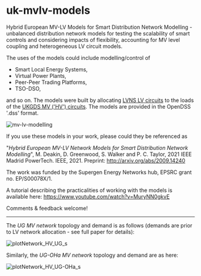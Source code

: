 # uk-mvlv-models
Hybrid European MV-LV Models for Smart Distribution Network Modelling - unbalanced distribution network models for testing the scalability of smart controls and considering impacts of flexibility, accounting for MV level coupling and heterogeneous LV circuit models.

The uses of the models could include modelling/control of 
* Smart Local Energy Systems, 
* Virtual Power Plants, 
* Peer-Peer Trading Platforms, 
* TSO-DSO,

and so on. The models were built by allocating [LVNS LV circuits](https://www.enwl.co.uk/zero-carbon/innovation/smaller-projects/low-carbon-networks-fund/low-voltage-network-solutions/) to the loads of the [UKGDS MV ('HV') circuits](https://github.com/sedg/ukgds). The models are provided in the OpenDSS '.dss' format.

![mv-lv-modelling](https://user-images.githubusercontent.com/30076553/110505081-bbbcfd80-80f5-11eb-96c4-85bda139c886.png)

If you use these models in your work, please could they be referenced as

"*Hybrid European MV-LV Network Models for Smart Distribution Network Modelling*", M. Deakin, D. Greenwood, S. Walker and P. C. Taylor, 2021 IEEE Madrid PowerTech. IEEE, 2021.
Preprint: http://arxiv.org/abs/2009.14240

The work was funded by the Supergen Energy Networks hub, EPSRC grant no. EP/S00078X/1.

A tutorial describing the practicalities of working with the models is available here: https://www.youtube.com/watch?v=MuryNN0gkvE

Comments & feedback welcome!

---

The _UG MV network_ topology and demand is as follows (demands are prior to LV network allocation - see full paper for details):

![plotNetwork_HV_UG_s](https://user-images.githubusercontent.com/30076553/110504112-bf9c5000-80f4-11eb-86d5-72ee4db965c8.png)

Similarly, the _UG-OHa MV network_ topology and demand are as here:

![plotNetwork_HV_UG-OHa_s](https://user-images.githubusercontent.com/30076553/110504130-c4610400-80f4-11eb-953a-e31978e3b8c6.png)


